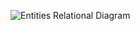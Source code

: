 ![Entities Relational Diagram](https://github.com/NTHYNP/Shop/assets/128686080/1b8ef270-be01-44ec-ad61-20e3e7cc30c8)
